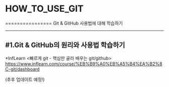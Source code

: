 # HOW_TO_USE_GIT
================
Git &amp; GitHub 사용법에 대해 학습하기
***

#1.Git & GitHub의 원리와 사용법 학습하기
----------------------------------------
*InfLearn <빠르게 git - 핵심만 골라 배우는 git/github>
https://www.inflearn.com/course/%EB%B9%A0%EB%A5%B4%EA%B2%8C-git/dashboard

(추후 업데이트 예정!)
